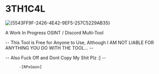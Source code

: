 # 3TH1C4L
![{5543FF9F-2426-4E42-9EF5-257C5229AB35}](https://github.com/user-attachments/assets/68bbc9c3-cae6-4736-90e1-7f6079a49c1e)

A Work In Progress OSINT / Discord Multi-Tool

-- This Tool is Free for Anyone to Use, Although I AM NOT LIABLE FOR ANYTHING YOU DO WITH THE TOOL... --

 -- Also Fuck Off and Dont Copy My Shit Plz :] --
 
		  -[RPxGoon]

